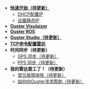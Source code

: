 - [**快速开始（待更新）**](start.md)
    - [DHCP配置IP](DHCP.md)
    - [设置静态IP](staticIP.md)
- [**Ouster Visulaizer**](OusterViz.md)
- [**Ouster ROS**](OusterROS.md)
- [**Ouster Studio（待更新）**](OusterStudio.md)
- [**TCP命令配置雷达**](tcpCommand.md)
- **时间同步（待更新）**
    - [GPS 同步（待更新）](syncGPS.md)
    - [PPS 同步（待更新）](syncPPS.md)
- **我的雷达罢工了！（待更新）**
    - [常见故障排除（待更新）](Troubleshooting.md)
    - [如何向Ouster寻求帮助（待更新）](helpOuster.md)